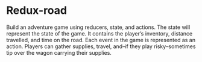 # Redux-road
Build an adventure game using reducers, state, and actions. 
The state will represent the state of the game. It contains the player’s inventory, distance travelled, and time on the road. 
Each event in the game is represented as an action. 
Players can gather supplies, travel, and–if they play risky–sometimes tip over the wagon carrying their supplies.
